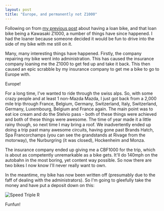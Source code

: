 ```yaml
---
layout: post
title: "Europe, and permanently not Z1000"
---
```

Following on from [my previous post](/2015/07/08/temporarily-z1000/) about having a loan bike, and that loan bike being a Kawasaki Z1000, a number of things have since happened. I had the loaner because someone decided it would be fun to drive into the side of my bike with me still on it.

Many, many interesting things have happened. Firstly, the company repairing my bike went into administration. This has caused the insurance company loaning me the Z1000 to get fed up and take it back. This then caused an epic scrabble by my insurance company to get me a bike to go to Europe with.

Europe!

For a long time, I've wanted to ride through the swiss alps. So, with some crazy people and at least 1 non-Mazda Mazda, I just got back from a 2,000 mile trip through France, Belgium, Germany, Switzerland, Italy, Switzerland, Germany, Luxembourg, Belgium and France again. The main point was to eat ice cream and do the Stelvio pass - both of these things were achieved and both of these things were awesome. The time of year made it a little rainy though, so next time I may bring a roof. We inadvertently ended up doing a trip past many awesome circuits, having gone past Brands Hatch, Spa Francorchamps (you can see the grandstands at Rivage from the motorway), the Nurburgring (it was closed), Hockenheim and Monza. 

The insurance company ended up giving me a CBF1000 for the trip, which is about as competently unremarkable as a bike gets. It'll do 140mph on the autobahn in the most boring, yet content way possible. So now there are two bikes I now know I'll never really want to own.

In the meantime, my bike has now been written off (presumably due to the faff of dealing with the administrators). So I'm going to gleefully take the money and have put a deposit down on this:

![Speed Triple R](/stuff/europe-and-permanently-not-z1000/europe-and-permanently-not-z1000.jpg)

Funfun!